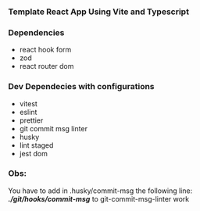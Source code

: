 ### Template React App Using Vite and Typescript


### Dependencies

- react hook form
- zod
- react router dom

### Dev Dependecies with configurations

- vitest
- eslint
- prettier
- git commit msg linter
- husky
- lint staged
- jest dom

### Obs: 

You have to add in .husky/commit-msg the following line: ***./git/hooks/commit-msg*** to git-commit-msg-linter work
